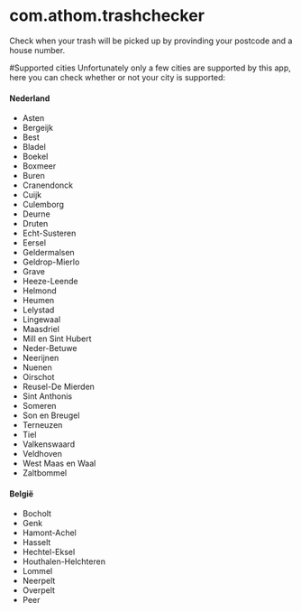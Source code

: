 # com.athom.trashchecker
Check when your trash will be picked up by provinding your postcode and a house number. 

#Supported cities
Unfortunately only a few cities are supported by this app, here you can check whether or not your city is supported:

<div class="supportedlist">
	<h4>Nederland</h4>
	<ul>
	<li>Asten</li>
	<li>Bergeijk</li>
	<li>Best</li>
	<li>Bladel</li>
	<li>Boekel</li>
	<li>Boxmeer</li>
	<li>Buren</li>
	<li>Cranendonck</li>
	<li>Cuijk</li>
	<li>Culemborg</li>
	<li>Deurne</li>
	<li>Druten</li>
	<li>Echt-Susteren</li>
	<li>Eersel</li>
	<li>Geldermalsen</li>
	<li>Geldrop-Mierlo</li>
	<li>Grave</li>
	<li>Heeze-Leende</li>
	<li>Helmond</li>
	<li>Heumen</li>
	<li>Lelystad</li>
	<li>Lingewaal</li>
	<li>Maasdriel</li>
	<li>Mill en Sint Hubert</li>
	<li>Neder-Betuwe</li>
	<li>Neerijnen</li>
	<li>Nuenen</li>
	<li>Oirschot</li>
	<li>Reusel-De Mierden</li>
	<li>Sint Anthonis</li>
	<li>Someren</li>
	<li>Son en Breugel</li>
	<li>Terneuzen</li>
	<li>Tiel</li>
	<li>Valkenswaard</li>
	<li>Veldhoven</li>
	<li>West Maas en Waal</li>
	<li>Zaltbommel</li>
	</ul>
</div>
<div class="supportedlist">
	<h4>België</h4>
	<ul>
		<li>Bocholt</li>
		<li>Genk</li>
		<li>Hamont-Achel</li>
		<li>Hasselt</li>
		<li>Hechtel-Eksel</li>
		<li>Houthalen-Helchteren</li>
		<li>Lommel</li>
		<li>Neerpelt</li>
		<li>Overpelt</li>
		<li>Peer</li>
	</ul>
</div>
